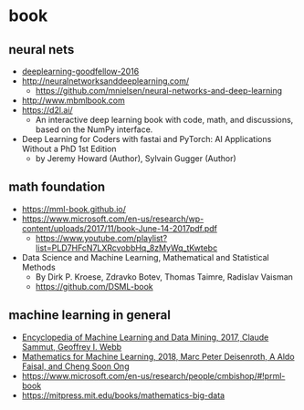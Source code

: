 # book

## neural nets
* [deeplearning-goodfellow-2016](deeplearning-goodfellow-2016)
* http://neuralnetworksanddeeplearning.com/
  * https://github.com/mnielsen/neural-networks-and-deep-learning
* http://www.mbmlbook.com
* https://d2l.ai/ 
  * An interactive deep learning book with code, math, and discussions, based on the NumPy interface.
* Deep Learning for Coders with fastai and PyTorch: AI Applications Without a PhD 1st Edition
  * by Jeremy Howard  (Author), Sylvain Gugger (Author)

## math foundation
* https://mml-book.github.io/
* https://www.microsoft.com/en-us/research/wp-content/uploads/2017/11/book-June-14-2017pdf.pdf
  * https://www.youtube.com/playlist?list=PLD7HFcN7LXRcvobbHq_8zMyWq_tKwtebc
* Data Science and Machine Learning, Mathematical and Statistical Methods
  * By Dirk P. Kroese, Zdravko Botev, Thomas Taimre, Radislav Vaisman
  * https://github.com/DSML-book
  
## machine learning in general
* [Encyclopedia of Machine Learning and Data Mining, 2017, Claude Sammut, Geoffrey I. Webb](https://www.springer.com/gp/book/9781489976857)
* [Mathematics for Machine Learning, 2018, Marc Peter Deisenroth, A Aldo Faisal, and Cheng Soon Ong](http://mml-book.com)
* https://www.microsoft.com/en-us/research/people/cmbishop/#!prml-book
* https://mitpress.mit.edu/books/mathematics-big-data
